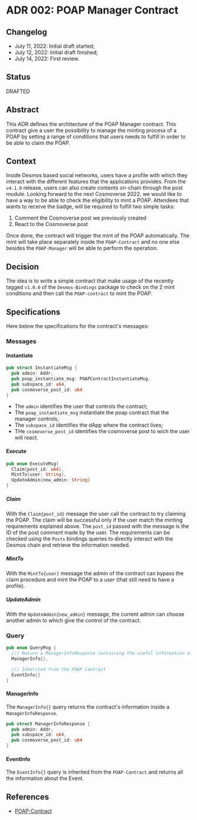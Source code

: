 # ADR 002: POAP Manager Contract

## Changelog

- July 11, 2022: Initial draft started;
- July 12, 2022: Initial draft finished;
- July 14, 2022: First review.

## Status
DRAFTED

## Abstract
This ADR defines the architecture of the POAP Manager contract. This contract give a user the possibility to manage
the minting process of a POAP by setting a range of conditions that users needs to fulfill in order to be able to claim
the POAP.

## Context
Inside Desmos based social networks, users have a profile with which they interact with the different features that the
applications provides. From the `v4.1.0` release, users can also create contents on-chain through the post module.
Looking forward to the next Cosmoverse 2022, we would like to have a way to be able to check the eligibility to mint a POAP. Attendees that wants to receive the badge, will be required to fulfill two simple tasks:
1. Comment the Cosmoverse post we previously created
2. React to the Cosmoverse post

Once done, the contract will trigger the mint of the POAP automatically. The mint will take place separately inside the
`POAP-Contract` and no one else besides the `POAP-Manager` will be able to perform the operation.

## Decision
The idea is to write a simple contract that make usage of the recently tagged `v1.0.0` of the `Desmos-Bindings` package
to check on the 2 mint conditions and then call the `POAP-contract` to mint the POAP.

## Specifications
Here below the specifications for the contract's messages:

### Messages

#### Instantiate
```rust
pub struct InstantiateMsg {
  pub admin: Addr,
  pub poap_instantiate_msg: POAPContractInstantiateMsg,
  pub subspace_id: u64,
  pub cosmoverse_post_id: u64
}
```

* The `admin` identifies the user that controls the contract;
* The `poap_instantiate_msg` instantiate the poap contract that the manager controls;
* The `subspace_id` identifies the dApp where the contract lives;
* THe `cosmoverse_post_id` identifies the cosmoverse post to wich the user will react.

#### Execute
```rust
pub enum ExecuteMsg{
  Claim{post_id: u64},
  MintTo{user: String},
  UpdateAdmin{new_admin: String}
}
```

##### Claim
With the `Claim{post_id}` message the user call the contract to try claiming the POAP. The claim will be successful only if the user match the minting requirements explained above. The `post_id` passed with the message is the ID of the post comment made by the user. The requirements can be checked using the `Posts` bindings queries to directly interact with the Desmos chain
and retrieve the information needed.

##### MintTo
With the `MintTo{user}` message the admin of the contract can bypass the claim procedure and mint the POAP to a user (that still need to have a profile).

##### UpdateAdmin
With the `UpdateAdmin{new_admin}` message, the current admin can choose another admin to which give the control
of the contract.

### Query
```rust
pub enum QueryMsg {
  /// Return a ManagerInfoResponse containing the useful information of the Manager contract
  ManagerInfo{},

  /// Inherited from the POAP Contract
  EventInfo{}
}
```

#### ManagerInfo
The `ManagerInfo{}` query returns the contract's information inside a `ManagerInfoResponse`.
```rust
pub struct ManagerInfoResponse {
  pub admin: Addr,
  pub subspace_id: u64,
  pub cosmoverse_post_id: u64
}
```

#### EventInfo
The `EventInfo{}` query is inherited from the `POAP-Contract` and returns all the information about the Event.

## References
- [POAP-Contract](https://github.com/desmos-labs/desmos-contracts/blob/leonardo/adr-001/docs/architecture/adr-001-poap-contract.md)
